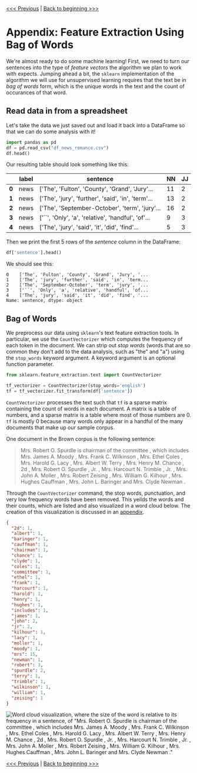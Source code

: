 [<<< Previous](10-resources.md) | [Back to beginning >>>](../README.md)

# Appendix: Feature Extraction Using Bag of Words

We're almost ready to do some machine learning! First, we need to turn our sentences into the type of _feature vectors_ the algorithm we plan to work with expects. Jumping ahead a bit, the `sklearn` implementation of the algorithm we will use for unsupervised learning requires that the text be in _bag of words_ form, which is the unique words in the text and the count of occurances of that word.

## Read data in from a spreadsheet

Let's take the data we just saved out and load it back into a DataFrame so that we can do some analysis with it!

```python
import pandas as pd
df = pd.read_csv("df_news_romance.csv")
df.head()
```

Our resulting table should look something like this:

|   | label  | sentence | NN | JJ |
|---|---|---|---|---|
| **0** | news  |  ['The', 'Fulton', 'County', 'Grand', 'Jury'... | 11 | 2
| **1** | news  |  ['The', 'jury', 'further', 'said', 'in', 'term'... | 13 | 2
| **2** | news  |  ['The', 'September-October', 'term', 'jury'... | 16 | 2
| **3** | news  |  ['``', 'Only', 'a', 'relative', 'handful', 'of'... | 9 | 3
| **4** | news  |  ['The', 'jury', 'said', 'it', 'did', 'find'... | 5 | 3

Then we print the first 5 rows of the _sentence_ column in the DataFrame:

```python
df['sentence'].head()
```

We should see this:

```
0    ['The', 'Fulton', 'County', 'Grand', 'Jury', '...
1    ['The', 'jury', 'further', 'said', 'in', 'term...
2    ['The', 'September-October', 'term', 'jury', '...
3    ['``', 'Only', 'a', 'relative', 'handful', 'of...
4    ['The', 'jury', 'said', 'it', 'did', 'find', '...
Name: sentence, dtype: object
```

## Bag of Words

We preprocess our data using `sklearn`'s text feature extraction tools. In particular, we use the `CountVectorizer` which computes the frequency of each token in the document. We can strip out _stop words_ (words that are so common they don't add to the data analysis, such as "the" and "a") using the `stop_words` keyword argument. A keyword argument is an optional function parameter.

```python
from sklearn.feature_extraction.text import CountVectorizer

tf_vectorizer = CountVectorizer(stop_words='english')
tf = tf_vectorizer.fit_transform(df['sentence'])
```

`CountVectorizer` processes the text such that `tf` is a sparse matrix containing the count of words in each document. A matrix is a table of numbers, and a sparse matrix is a table where most of those numbers are 0. `tf` is mostly 0 because many words only appear in a handful of the many documents that make up our sample corpus.

One document in the Brown corpus is the following sentence:

> Mrs. Robert O. Spurdle is chairman of the committee , which includes Mrs. James A. Moody , Mrs. Frank C. Wilkinson , Mrs. Ethel Coles , Mrs. Harold G. Lacy , Mrs. Albert W. Terry , Mrs. Henry M. Chance , 2d , Mrs. Robert O. Spurdle , Jr. , Mrs. Harcourt N. Trimble , Jr. , Mrs. John A. Moller , Mrs. Robert Zeising , Mrs. William G. Kilhour , Mrs. Hughes Cauffman , Mrs. John L. Baringer and Mrs. Clyde Newman .

Through the `CountVectorizer` command, the stop words, punctuation, and very low frequency words have been removed. This yeilds the words and their counts, which are listed and also visualized in a word cloud below. The creation of this visualization is discussed in an [appendix](a05-word_cloud.md).

```json
{
  "2d": 1,
  "albert": 1,
  "baringer": 1,
  "cauffman": 1,
  "chairman": 1,
  "chance": 1,
  "clyde": 1,
  "coles": 1,
  "committee": 1,
  "ethel": 1,
  "frank": 1,
  "harcourt": 1,
  "harold": 1,
  "henry": 1,
  "hughes": 1,
  "includes": 1,
  "james": 1,
  "john": 2,
  "jr": 2,
  "kilhour": 1,
  "lacy": 1,
  "moller": 1,
  "moody": 1,
  "mrs": 15,
  "newman": 1,
  "robert": 3,
  "spurdle": 2,
  "terry": 1,
  "trimble": 1,
  "wilkinson": 1,
  "william": 1,
  "zeising": 1
}
```

![Word cloud visualization, where the size of the word is relative to its frequency in a sentence, of "Mrs. Robert O. Spurdle is chairman of the committee , which includes Mrs. James A. Moody , Mrs. Frank C. Wilkinson , Mrs. Ethel Coles , Mrs. Harold G. Lacy , Mrs. Albert W. Terry , Mrs. Henry M. Chance , 2d , Mrs. Robert O. Spurdle , Jr. , Mrs. Harcourt N. Trimble , Jr. , Mrs. John A. Moller , Mrs. Robert Zeising , Mrs. William G. Kilhour , Mrs. Hughes Cauffman , Mrs. John L. Baringer and Mrs. Clyde Newman ."](images/countvect_wordcloud.png?)

[<<< Previous](10-resources.md) | [Back to beginning >>>](../README.md)
